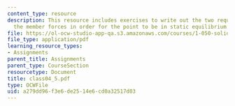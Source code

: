 ```yaml
---
content_type: resource
description: This resource includes exercises to write out the two requirements on
  the member forces in order for the point to be in static equilibrium.
file: https://ol-ocw-studio-app-qa.s3.amazonaws.com/courses/1-050-solid-mechanics-fall-2004/a279dd96f3e6de2514e6cd0a32517d03_class04_5.pdf
file_type: application/pdf
learning_resource_types:
- Assignments
parent_title: Assignments
parent_type: CourseSection
resourcetype: Document
title: class04_5.pdf
type: OCWFile
uid: a279dd96-f3e6-de25-14e6-cd0a32517d03
---
```

